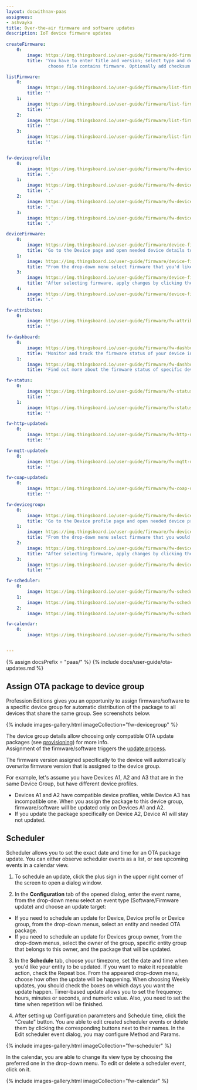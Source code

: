 ```yaml
---
layout: docwithnav-paas
assignees:
- ashvayka
title: Over-the-air firmware and software updates
description: IoT device firmware updates
 
createFirmware:
    0:
        image: https://img.thingsboard.io/user-guide/firmware/add-firmware-pe.png  
        title: 'You have to enter title and version; select type and device profile (this field we define what type of device this firmware will be available; 
                choose file contains firmware. Optionally add checksum algorithm and checksum.'

listFirmware:
    0:
        image: https://img.thingsboard.io/user-guide/firmware/list-firmware-pe.png
        title: ''
    1:
        image: https://img.thingsboard.io/user-guide/firmware/list-firmware-1-pe.png
        title: ''
    2:
        image: https://img.thingsboard.io/user-guide/firmware/list-firmware-2-pe.png
        title: ''
    3:
        image: https://img.thingsboard.io/user-guide/firmware/list-firmware-3-pe.png
        title: ''     


fw-deviceprofile:
    0:
        image: https://img.thingsboard.io/user-guide/firmware/fw-deviceprofile-pe.png
        title: '.'
    1:
        image: https://img.thingsboard.io/user-guide/firmware/fw-deviceprofile-1-pe.png
        title: '.'
    2:
        image: https://img.thingsboard.io/user-guide/firmware/fw-deviceprofile-2-pe.png
        title: '.'
    3:
        image: https://img.thingsboard.io/user-guide/firmware/fw-deviceprofile-3-pe.png
        title: '.'

deviceFirmware:
    0:
        image: https://img.thingsboard.io/user-guide/firmware/device-firmware-pe.png
        title: 'Go to the Device page and open needed device details to edit its information.'
    1:
        image: https://img.thingsboard.io/user-guide/firmware/device-firmware-1-pe.png
        title: "From the drop-down menu select firmware that you'd like to assign to this device."
    3:
        image: https://img.thingsboard.io/user-guide/firmware/device-firmware-2-pe.png
        title: 'After selecting firmware, apply changes by clicking the orange check mark in the right corner of the page.'
    4:
        image: https://img.thingsboard.io/user-guide/firmware/device-firmware-3-pe.png
        title: '.'

fw-attributes:
    0:
        image: https://img.thingsboard.io/user-guide/firmware/fw-attributes-pe.png
        title: ''

fw-dashboard:
    0:
        image: https://img.thingsboard.io/user-guide/firmware/fw-dashboard-pe.png
        title: 'Monitor and track the firmware status of your device in the Firmware dashboard.'
    1:
        image: https://img.thingsboard.io/user-guide/firmware/fw-dashboard-1-pe.png
        title: 'Find out more about the firmware status of specific devices by clicking the buttons next to the device names.'

fw-status:
    0:
        image: https://img.thingsboard.io/user-guide/firmware/fw-status-pe.png
        title: ''
    1:
        image: https://img.thingsboard.io/user-guide/firmware/fw-status-1-pe.png
        title: ''

fw-http-updated:
    0:
        image: https://img.thingsboard.io/user-guide/firmware/fw-http-updated.png
        title: ''

fw-mqtt-updated:
    0:
        image: https://img.thingsboard.io/user-guide/firmware/fw-mqtt-updated.png
        title: ''

fw-coap-updated:
    0:
        image: https://img.thingsboard.io/user-guide/firmware/fw-coap-updated.png
        title: ''

fw-devicegroup:
    0:
        image: https://img.thingsboard.io/user-guide/firmware/fw-devicegroup-pe.png
        title: 'Go to the Device profile page and open needed device profile details to edit its information.'
    1:
        image: https://img.thingsboard.io/user-guide/firmware/fw-devicegroup-1-pe.png
        title: "From the drop-down menu select firmware that you would like to assign to this device profile."
    2:
        image: https://img.thingsboard.io/user-guide/firmware/fw-devicegroup-2-pe.png
        title: "After selecting firmware, apply changes by clicking the orange check mark in the right corner of the page."
    3:
        image: https://img.thingsboard.io/user-guide/firmware/fw-devicegroup-3-pe.png
        title: ""

fw-scheduler:
    0:
        image: https://img.thingsboard.io/user-guide/firmware/fw-scheduler-pe.png
    1:
        image: https://img.thingsboard.io/user-guide/firmware/fw-scheduler-1-pe.png
    2:
        image: https://img.thingsboard.io/user-guide/firmware/fw-scheduler-2-pe.png

fw-calendar:
    0:
        image: https://img.thingsboard.io/user-guide/firmware/fw-scheduler-3-pe.png


---
```


{% assign docsPrefix = "paas/" %}
{% include docs/user-guide/ota-updates.md %}

## Assign OTA package to device group

Profession Editions gives you an opportunity to assign firmware/software to a specific device group for
automatic distribution of the package to all devices that share the same group. See screenshots below.

{% include images-gallery.html imageCollection="fw-devicegroup" %}

The device group details allow choosing only compatible OTA update packages 
(see [provisioning](/docs/{{docsPrefix}}user-guide/ota-updates/#provision-ota-package-to-thingsboard-repository)) for more info.  
Assignment of the firmware/software triggers the [update process](/docs/{{docsPrefix}}user-guide/ota-updates/#update-process).

The firmware version assigned specifically to the device will automatically overwrite firmware version that is assigned to the device group.

For example, let's assume you have Devices A1, A2 and A3 that are in the same Device Group, but have different device profiles. 

* Devices A1 and A2 have compatible device profiles, while Device A3 has incompatible one. When you assign the package to this device group, 
  firmware/software will be updated only on Devices A1 and A2.
* If you update the package specifically on Device A2, Device A1 will stay not updated.

## Scheduler 

Scheduler allows you to set the exact date and time for an OTA package update. 
You can either observe scheduler events as a list, or see upcoming events in a calendar view.
1. To schedule an update, click the plus sign in the upper right corner of the screen to open a dialog window.

2. In the **Configuration** tab of the opened dialog, enter the event name, from the drop-down menu select an event type (Software/Firmware update) and 
choose an update target:
* If you need to schedule an update for Device, Device profile or Device group, from the drop-down menus, select an entity 
and needed OTA package. 
* If you need to schedule an update for Devices group owner, from the drop-down menus, select the owner of the group, specific entity group that belongs to this owner,
and the package that will be updated.
  
3. In the **Schedule** tab, choose your timezone, set the date and time when you'd like your entity to be updated. 
If you want to make it repeatable action, check the Repeat box. From the appeared drop-down menu, choose how often the update will be happening.
When choosing Weekly updates, you should check the boxes on which days you want the update happen. 
Timer-based update allows you to set the frequency: hours, minutes or seconds, and numeric value.
Also, you need to set the time when repetition will be finished.

4. After setting up Configuration parameters and Schedule time, click the "Create" button.
You are able to edit created scheduler events or delete them by clicking the corresponding buttons next to their names.
In the Edit scheduler event dialog, you may configure Method and Params.
  
{% include images-gallery.html imageCollection="fw-scheduler" %}

In the calendar, you are able to change its view type by choosing the preferred one in the drop-down menu. To edit or delete a scheduler event, click on it.

{% include images-gallery.html imageCollection="fw-calendar" %}

